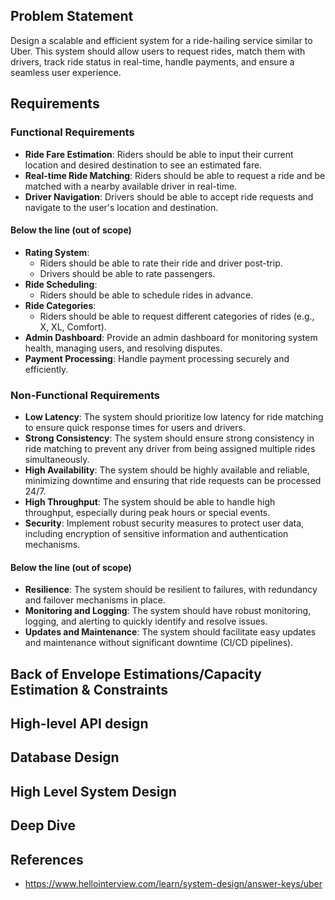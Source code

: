 ## Problem Statement
Design a scalable and efficient system for a ride-hailing service similar to Uber. This system should allow users to request rides, match them with drivers, track ride status in real-time, handle payments, and ensure a seamless user experience.

## Requirements
### Functional Requirements
* **Ride Fare Estimation**: Riders should be able to input their current location and desired destination to see an estimated fare.
* **Real-time Ride Matching**: Riders should be able to request a ride and be matched with a nearby available driver in real-time.
* **Driver Navigation**: Drivers should be able to accept ride requests and navigate to the user's location and destination.

#### Below the line (out of scope)
- **Rating System**:
  - Riders should be able to rate their ride and driver post-trip.
  - Drivers should be able to rate passengers.
- **Ride Scheduling**:
  - Riders should be able to schedule rides in advance.
- **Ride Categories**:
  - Riders should be able to request different categories of rides (e.g., X, XL, Comfort).
- **Admin Dashboard**: Provide an admin dashboard for monitoring system health, managing users, and resolving disputes.
- **Payment Processing**: Handle payment processing securely and efficiently.

### Non-Functional Requirements
- **Low Latency**: The system should prioritize low latency for ride matching to ensure quick response times for users and drivers.
- **Strong Consistency**: The system should ensure strong consistency in ride matching to prevent any driver from being assigned multiple rides simultaneously.
- **High Availability**: The system should be highly available and reliable, minimizing downtime and ensuring that ride requests can be processed 24/7.
- **High Throughput**: The system should be able to handle high throughput, especially during peak hours or special events.
- **Security**: Implement robust security measures to protect user data, including encryption of sensitive information and authentication mechanisms.

#### Below the line (out of scope)
- **Resilience**: The system should be resilient to failures, with redundancy and failover mechanisms in place.
- **Monitoring and Logging**: The system should have robust monitoring, logging, and alerting to quickly identify and resolve issues.
- **Updates and Maintenance**: The system should facilitate easy updates and maintenance without significant downtime (CI/CD pipelines).

## Back of Envelope Estimations/Capacity Estimation & Constraints
## High-level API design 
## Database Design
## High Level System Design
## Deep Dive
## References
* https://www.hellointerview.com/learn/system-design/answer-keys/uber
